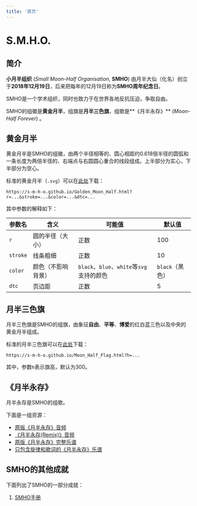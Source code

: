 ```yaml
---
title: '首页'
---
```


# S.M.H.O.

## 简介

**小月半组织** (*Small Moon-Half Organisation*, **SMHO**) 由月半大仙（化名）创立于**2018年12月19日**，后来把每年的12月19日称为**SMHO周年纪念日**。

SMHO是一个学术组织，同时也致力于在世界各地反抗压迫，争取自由。

SMHO的组徽是**黄金月半**，组旗是**月半三色旗**，组歌是**《月半永存》** (*Moon-Half Forever*) 。

## 黄金月半

黄金月半是SMHO的组徽，由两个半径相等的、圆心相距约0.618倍半径的圆弧和一条长度为两倍半径的、右端点与右圆圆心重合的线段组成。上半部分为实心，下半部分为空心。

标准的黄金月半（`.svg`）可以在[此处](./Golden_Moon_Half.html)下载：

```
https://s-m-h-o.github.io/Golden_Moon_Half.html?r=...&stroke=...&color=...&dtc=...
```

其中参数的解释如下：

| 参数名   | 含义               | 可能值                                    | 默认值          |
| -------- | ------------------ | ----------------------------------------- | --------------- |
| `r`      | 圆的半径（大小）   | 正数                                      | 100             |
| `stroke` | 线条粗细           | 正数                                      | 10              |
| `color`  | 颜色（不影响背景） | `black`、`blue`、`white`等`svg`支持的颜色 | `black`（黑色） |
| `dtc`    | 页边距             | 正数                                      | 5               |

## 月半三色旗

月半三色旗是SMHO的组旗，由象征**自由**、**平等**、**博爱**的红白蓝三色以及中央的黄金月半组成。

标准的月半三色旗可以在[此处](./Moon_Half_Flag.html)下载：

```
https://s-m-h-o.github.io/Moon_Half_Flag.html?h=...
```

其中，参数`h`表示旗高，默认为300。

## 《月半永存》

月半永存是SMHO的组歌。

下面是一组资源：

- [原版《月半永存》音频](./月半永存.mp3)
- [《月半永存(Remix)》音频](./Moon-Half%20Forever%20(Remix).m4a)
- [原版《月半永存》完整乐谱](./月半永存.pdf)
- [只包含旋律和歌词的《月半永存》乐谱](./月半永存_旋律.pdf)

## SMHO的其他成就

下面列出了SMHO的一部分成就：

1. [SMHO手册](./handbook/)

